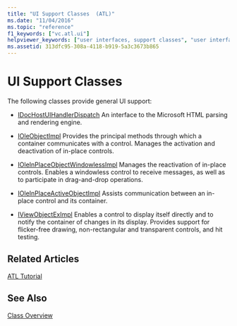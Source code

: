 ```yaml
---
title: "UI Support Classes  (ATL)"
ms.date: "11/04/2016"
ms.topic: "reference"
f1_keywords: ["vc.atl.ui"]
helpviewer_keywords: ["user interfaces, support classes", "user interfaces, ATL classes"]
ms.assetid: 313dfc95-308a-4118-b919-5a3c3673b865
---
```

# UI Support Classes

The following classes provide general UI support:

- [IDocHostUIHandlerDispatch](../atl/reference/idochostuihandlerdispatch-interface.md) An interface to the Microsoft HTML parsing and rendering engine.

- [IOleObjectImpl](../atl/reference/ioleobjectimpl-class.md) Provides the principal methods through which a container communicates with a control. Manages the activation and deactivation of in-place controls.

- [IOleInPlaceObjectWindowlessImpl](../atl/reference/ioleinplaceobjectwindowlessimpl-class.md) Manages the reactivation of in-place controls. Enables a windowless control to receive messages, as well as to participate in drag-and-drop operations.

- [IOleInPlaceActiveObjectImpl](../atl/reference/ioleinplaceactiveobjectimpl-class.md) Assists communication between an in-place control and its container.

- [IViewObjectExImpl](../atl/reference/iviewobjecteximpl-class.md) Enables a control to display itself directly and to notify the container of changes in its display. Provides support for flicker-free drawing, non-rectangular and transparent controls, and hit testing.

## Related Articles

[ATL Tutorial](../atl/active-template-library-atl-tutorial.md)

## See Also

[Class Overview](../atl/atl-class-overview.md)

